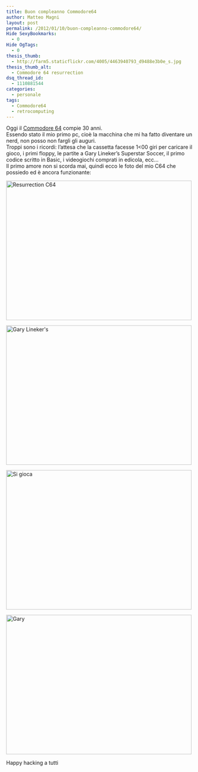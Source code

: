 ```yaml
---
title: Buon compleanno Commodore64
author: Matteo Magni
layout: post
permalink: /2012/01/10/buon-compleanno-commodore64/
Hide SexyBookmarks:
  - 0
Hide OgTags:
  - 0
thesis_thumb:
  - http://farm5.staticflickr.com/4005/4463940793_d9488e3b0e_s.jpg
thesis_thumb_alt:
  - Commodore 64 resurrection
dsq_thread_id:
  - 1110881544
categories:
  - personale
tags:
  - Commodore64
  - retrocomputing
---
```

Oggi il <a href="http://it.wikipedia.org/wiki/Commodore_64" title="Commodore 64" target="_blank">Commodore 64</a> compie 30 anni.  
Essendo stato il mio primo pc, cioè la macchina che mi ha fatto diventare un nerd, non posso non fargli gli auguri.  
Troppi sono i ricordi: l&#8217;attesa che la cassetta facesse 1<00 giri per caricare il gioco, i primi floppy, le partite a Gary Lineker&#8217;s Superstar Soccer, il primo codice scritto in Basic, i videogiochi comprati in edicola, ecc&#8230;  
Il primo amore non si scorda mai, quindi ecco le foto del mio C64 che possiedo ed è ancora funzionante:

[<img src="http://farm5.staticflickr.com/4005/4463940793_d9488e3b0e.jpg" width="500" height="375" alt="Resurrection C64" />][1]

[<img src="http://farm5.staticflickr.com/4062/4464744952_ffec6af021.jpg" width="500" height="375" alt="Gary Lineker's" />][2]

[<img src="http://farm5.staticflickr.com/4033/4464750808_dffd326972.jpg" width="500" height="375" alt="Si gioca" />][3]

[<img src="http://farm5.staticflickr.com/4014/4463977205_472208f2af.jpg" width="500" height="375" alt="Gary" />][4]

Happy hacking a tutti

<div class='kindleWidget kindleLight' >
  
</div>



 [1]: http://www.flickr.com/photos/ilbonzo/4463940793/ "Resurrection C64 di Matteo 'bonzo' Magni, su Flickr"
 [2]: http://www.flickr.com/photos/ilbonzo/4464744952/ "Gary Lineker's di Matteo 'bonzo' Magni, su Flickr"
 [3]: http://www.flickr.com/photos/ilbonzo/4464750808/ "Si gioca di Matteo 'bonzo' Magni, su Flickr"
 [4]: http://www.flickr.com/photos/ilbonzo/4463977205/ "Gary di Matteo 'bonzo' Magni, su Flickr"